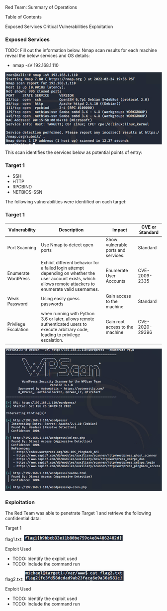 Red Team: Summary of Operations

Table of Contents

Exposed Services
Critical Vulnerabilities
Exploitation


### Exposed Services
TODO: Fill out the information below.
Nmap scan results for each machine reveal the below services and OS details:
- nmap -sV 192.168.1.110  

![](Images/5.0-Target%201%20Nmap%20Scan.png)

This scan identifies the services below as potential points of entry:

### Target 1

- SSH
- HTTP
- RPCBIND
- NETBIOS-SSN

The following vulnerabilities were identified on each target:

### Target 1

| Vulnerability        | Description                                                                                                                                                      | Impact                              | CVE or Standard |
|----------------------|------------------------------------------------------------------------------------------------------------------------------------------------------------------|-------------------------------------|-----------------|
| Port Scanning        | Use Nmap to detect open ports                                                                                                                                    | Show vulnerable ports and services. | Standard        |
| Enumerate WordPress  | Exhibit different behavior for a failed login attempt depending on whether the user account exists, which allows remote  attackers to enumerate valid usernames. | Enumerate User Accounts             | CVE-2009-2335   |
| Weak Password        | Using easily guess passwords                                                                                                                                     | Gain access to the machine          | Standard        |
| Privilege Escalation | when running with Python 3.6 or later,  allows remote authenticated users to execute  arbitrary code, leading to privilege escalation.                           | Gain root access to the machine     | CVE-2020-29396  |



![](Images/5.1-Word%20Press%20Scan.png)

### Exploitation
The Red Team was able to penetrate Target 1 and retrieve the following confidential data:

Target 1


flag1.txt: ![](Images/6.0-Flag1%20Found.png)


Exploit Used

- TODO: Identify the exploit used
- TODO: Include the command run



flag2.txt: ![](Images/7.0-Flag2%20Found.png)


Exploit Used

- TODO: Identify the exploit used
- TODO: Include the command run
